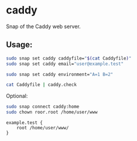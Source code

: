 # caddy
Snap of the Caddy web server.

## Usage:

```bash
sudo snap set caddy caddyfile="$(cat Caddyfile)"
sudo snap set caddy email="user@example.test"
```

```bash
sudo snap set caddy environment="A=1 B=2"
```

```bash
cat Caddyfile | caddy.check
```

Optional:
```bash
sudo snap connect caddy:home
sudo chown roor.root /home/user/www
```

```
example.test {
    root /home/user/www/
}
```
